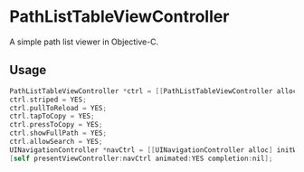 # PathListTableViewController

A simple path list viewer in Objective-C.

## Usage

```objective-c
PathListTableViewController *ctrl = [[PathListTableViewController alloc] initWithPath:[[NSBundle mainBundle] pathForResource:@"cydia" ofType:@"list"]];
ctrl.striped = YES;
ctrl.pullToReload = YES;
ctrl.tapToCopy = YES;
ctrl.pressToCopy = YES;
ctrl.showFullPath = YES;
ctrl.allowSearch = YES;
UINavigationController *navCtrl = [[UINavigationController alloc] initWithRootViewController:ctrl];
[self presentViewController:navCtrl animated:YES completion:nil];
```
